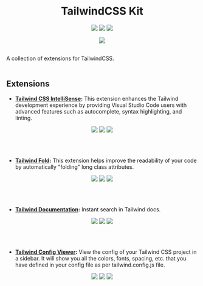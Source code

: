 <h1 align="center">TailwindCSS Kit</h1>
<p align="center">
<a target="_blank" href="https://marketplace.visualstudio.com/items?itemName=KalimahApps.tailwindcss-kit">
  <img src="https://img.shields.io/visual-studio-marketplace/v/KalimahApps.tailwindcss-kit?style=flat-square"></a>
  <a target="_blank" href="https://marketplace.visualstudio.com/items?itemName=KalimahApps.tailwindcss-kit">
  <img src="https://img.shields.io/visual-studio-marketplace/azure-devops/installs/total/KalimahApps.tailwindcss-kit?style=flat-square"></a>
<a target="_blank" href="https://marketplace.visualstudio.com/items?itemName=KalimahApps.tailwindcss-kit">
  <img src="https://img.shields.io/visual-studio-marketplace/d/KalimahApps.tailwindcss-kit?style=flat-square"></a>
</p>
<p align="center">
<a target=_blank href="https://twitter.com/KalimahApps">
  <img src="https://img.shields.io/twitter/follow/KalimahApps?style=for-the-badge">
</a>
</p>
<br>
A collection of extensions for TailwindCSS.
<br>
<br>

## Extensions
- **[Tailwind CSS IntelliSense](https://marketplace.visualstudio.com/items?itemName=bradlc.vscode-tailwindcss):** This extension enhances the Tailwind development experience by providing Visual Studio Code users with advanced features such as autocomplete, syntax highlighting, and linting.
<p align="center">
<a target="_blank" href="https://marketplace.visualstudio.com/items?itemName=bradlc.vscode-tailwindcss">
  <img src="https://img.shields.io/visual-studio-marketplace/v/bradlc.vscode-tailwindcss?style=flat-square"></a>
  <a target="_blank" href="https://marketplace.visualstudio.com/items?itemName=bradlc.vscode-tailwindcss">
  <img src="https://img.shields.io/visual-studio-marketplace/azure-devops/installs/total/bradlc.vscode-tailwindcss?style=flat-square"></a>
<a target="_blank" href="https://marketplace.visualstudio.com/items?itemName=bradlc.vscode-tailwindcss">
  <img src="https://img.shields.io/visual-studio-marketplace/d/bradlc.vscode-tailwindcss?style=flat-square"></a>
</p>
<br><br>

- **[Tailwind Fold](https://marketplace.visualstudio.com/items?itemName=stivo.tailwind-fold):** This extension helps improve the readability of your code by automatically "folding" long class attributes.
<p align="center">
<a target="_blank" href="https://marketplace.visualstudio.com/items?itemName=stivo.tailwind-fold">
  <img src="https://img.shields.io/visual-studio-marketplace/v/stivo.tailwind-fold?style=flat-square"></a>
  <a target="_blank" href="https://marketplace.visualstudio.com/items?itemName=stivo.tailwind-fold">
  <img src="https://img.shields.io/visual-studio-marketplace/azure-devops/installs/total/stivo.tailwind-fold?style=flat-square"></a>
<a target="_blank" href="https://marketplace.visualstudio.com/items?itemName=stivo.tailwind-fold">
  <img src="https://img.shields.io/visual-studio-marketplace/d/stivo.tailwind-fold?style=flat-square"></a>
</p>
<br><br>

- **[Tailwind Documentation](https://marketplace.visualstudio.com/items?itemName=alfredbirk.tailwind-documentation):** Instant search in Tailwind docs.
<p align="center">
<a target="_blank" href="https://marketplace.visualstudio.com/items?itemName=alfredbirk.tailwind-documentation">
  <img src="https://img.shields.io/visual-studio-marketplace/v/alfredbirk.tailwind-documentation?style=flat-square"></a>
  <a target="_blank" href="https://marketplace.visualstudio.com/items?itemName=alfredbirk.tailwind-documentation">
  <img src="https://img.shields.io/visual-studio-marketplace/azure-devops/installs/total/alfredbirk.tailwind-documentation?style=flat-square"></a>
<a target="_blank" href="https://marketplace.visualstudio.com/items?itemName=alfredbirk.tailwind-documentation">
  <img src="https://img.shields.io/visual-studio-marketplace/d/alfredbirk.tailwind-documentation?style=flat-square"></a>
</p>
<br><br>


- **[Tailwind Config Viewer](https://marketplace.visualstudio.com/items?itemName=KalimahApps.tailwind-config-viewer):** View the config of your Tailwind CSS project in a sidebar. It will show you all the colors, fonts, spacing, etc. that you have defined in your config file as per tailwind.config.js file.
<p align="center">
<a target="_blank" href="https://marketplace.visualstudio.com/items?itemName=KalimahApps.tailwind-config-viewer">
  <img src="https://img.shields.io/visual-studio-marketplace/v/KalimahApps.tailwind-config-viewer?style=flat-square"></a>
  <a target="_blank" href="https://marketplace.visualstudio.com/items?itemName=KalimahApps.tailwind-config-viewer">
  <img src="https://img.shields.io/visual-studio-marketplace/azure-devops/installs/total/KalimahApps.tailwind-config-viewer?style=flat-square"></a>
<a target="_blank" href="https://marketplace.visualstudio.com/items?itemName=KalimahApps.tailwind-config-viewer">
  <img src="https://img.shields.io/visual-studio-marketplace/d/KalimahApps.tailwind-config-viewer?style=flat-square"></a>
</p>
<br><br>